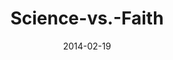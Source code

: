 ---
layout: music 
title: "Science-vs.-Faith"
series: "Heavyweights 2"
date: 2014-02-19 
description: "Are science and faith mutually exclusive?"
audio: "http://www.crossroads.net/players/media/hq/heavyweights2_02.mp3"
audio-duration: "55:16"
---